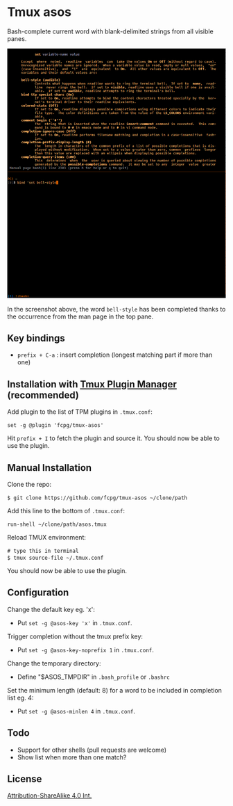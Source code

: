 # Tmux asos

Bash-complete current word with blank-delimited strings from all visible panes.

![Screenshot](tmux-asos.png)

In the screenshot above, the word `bell-style` has been completed thanks to the
occurrence from the man page in the top pane.

## Key bindings

- `prefix + C-a` : insert completion (longest matching part if more than one)

## Installation with [Tmux Plugin Manager](https://github.com/tmux-plugins/tpm) (recommended)

Add plugin to the list of TPM plugins in `.tmux.conf`:

    set -g @plugin 'fcpg/tmux-asos'

Hit `prefix + I` to fetch the plugin and source it. You should now be able to
use the plugin.

## Manual Installation

Clone the repo:

    $ git clone https://github.com/fcpg/tmux-asos ~/clone/path

Add this line to the bottom of `.tmux.conf`:

    run-shell ~/clone/path/asos.tmux

Reload TMUX environment:

    # type this in terminal
    $ tmux source-file ~/.tmux.conf

You should now be able to use the plugin.

## Configuration

Change the default key eg. 'x':

- Put `set -g @asos-key 'x'` in `.tmux.conf`.

Trigger completion without the tmux prefix key:

- Put `set -g @asos-key-noprefix 1` in `.tmux.conf`.

Change the temporary directory:

- Define "$ASOS_TMPDIR" in `.bash_profile` or `.bashrc` 

Set the minimum length (default: 8) for a word to be included in completion 
list eg. 4:

- Put `set -g @asos-minlen 4` in `.tmux.conf`.

## Todo

- Support for other shells (pull requests are welcome)
- Show list when more than one match?
 
## License

[Attribution-ShareAlike 4.0 Int.](https://creativecommons.org/licenses/by-sa/4.0/)

